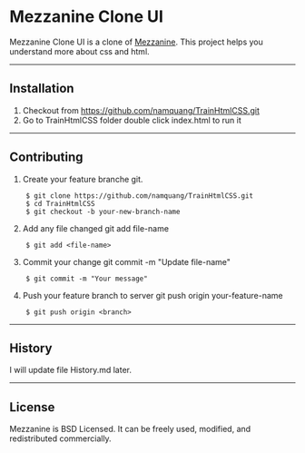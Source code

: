# Mezzanine Clone UI

Mezzanine Clone UI is a clone of [Mezzanine](http://mezzanine.jupo.org/). This project helps you understand more about css and html.

---

## Installation

1. Checkout from https://github.com/namquang/TrainHtmlCSS.git
2. Go to TrainHtmlCSS folder double click index.html to run it

---

## Contributing

1. Create your feature branche git.
```
	$ git clone https://github.com/namquang/TrainHtmlCSS.git
	$ cd TrainHtmlCSS
	$ git checkout -b your-new-branch-name
```
2. Add any file changed git add file-name
```
	$ git add <file-name>

```
3. Commit your change git commit -m "Update file-name"
```
	$ git commit -m "Your message"

```
4. Push your feature branch to server git push origin your-feature-name
```
	$ git push origin <branch>

```
---

## History

I will update file History.md later.

---

## License

Mezzanine is BSD Licensed. It can be freely used, modified, and redistributed commercially.